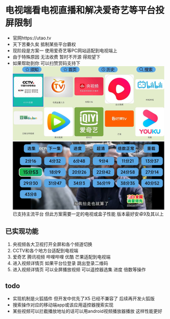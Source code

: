# 电视端看电视直播和解决爱奇艺等平台投屏限制
- 官网https://utao.tv
- 天下苦秦久矣  抵制某些平台霸权
- 现阶段是方案一 使用爱奇艺等PC网站适配到电视端上
- 由于特殊原因 无法收费 暂时不开源 得观望下
- 如果帮助到你 可以扫赞赏码支持下
 ![首页](img/home.jpg)
 ![demo](img/demo.jpg)
已支持主流平台 但此方案需要一定的电视或盒子性能 版本最好安卓9及其以上

## 已实现功能
1.  央视频各大卫视打开全屏和各个频道切换
2.  CCTV和各个地方台适配到电视端
3. 爱奇艺 腾讯视频 哔哩哔哩 优酷 芒果适配到电视端
4.  进入视频详情页 如果平台位登录 跳出登录二维码
5.  进入视频详情页 可以全屏播放视频 可以遥控器选集 进度 倍数等操作
## todo
- 实现机制是火狐插件 但开发中优先了X5 已经不兼容了 后续再开发火狐版
- 搜索操作对应的移动端app或该应用遥控器搜索实现 
- 某些视频可以拦截播放地址的话可以用android视频播放器播放 这样性能更好



